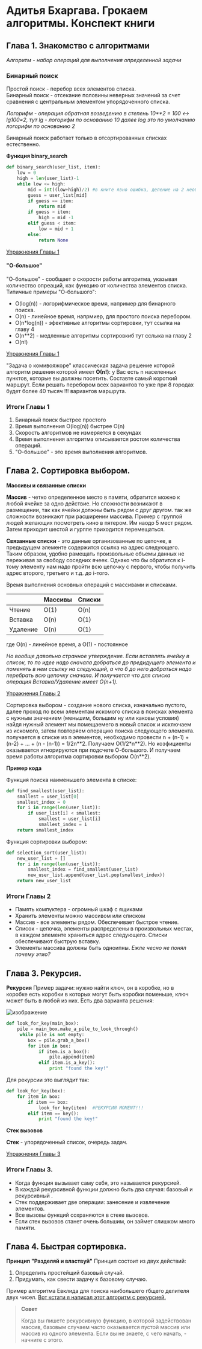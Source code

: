 # Адитья Бхаргава. Грокаем алгоритмы. Конспект книги

## Глава 1. Знакомство с алгоритмами    

_Алгоритм - набор операций для выполнения определенной задачи_    

### Бинарный поиск

Простой поиск - перебор всех элементов списка.    
Бинарный поиск  - отсекание половины неверных значений за счет сравнения с центральным элементом упорядоченного списка.   

_Логорифм - операция обратная возведению в степень_ 
_10*\*2 = 100 <-> lg100=2, тут lg - логорифм по основанию 10_
_далее log это по умолчанию логорифм по основанию 2_

Бинарный поиск работает только в отсортированных списках естественно.   

**Функция binary_search**
```python   
def binary_search(user_list, item):
    low = 0
    high = len(user_list)-1
    while low <= high:
        mid = int((low+high)/2) #в книге явно ошибка, деление на 2 необходимо
        guess = user_list[mid]
        if guess == item:
            return mid
        if guess > item:
            high = mid -1
        elif guess < item:
            low = mid + 1
        else:
            return None
```
[Упражнения Главы 1](https://github.com/EnnerDA/Grokking-Algorithms.My_Conspect/blob/main/%D0%93%D0%BB%D0%B0%D0%B2%D0%B0_1%20%D1%83%D0%BF%D1%80%D0%B0%D0%B6%D0%BD%D0%B5%D0%BD%D0%B8%D1%8F.md)

#### "О-большое"

"О-большое" - сообщает о скорости работы алгоритма, указывая количество опреаций, как функцию от количества элементов списка.       
Типичные примеры "О-большого": 
* O(log(n)) - логорифмическое время, например для бинарного поиска.
* O(n) - линейное время, напрмиер, для простого поиска перебором.
* O(n*log(n)) - эфективные алгоритмы сортировки, тут ссылка на главу 4
* O(n*\*2) - медленные алгоритмы сортировкиб тут сслыка на главу 2
* O(n!)

[Упражнения Главы 1](https://github.com/EnnerDA/Grokking-Algorithms.My_Conspect/blob/main/%D0%93%D0%BB%D0%B0%D0%B2%D0%B0_1%20%D1%83%D0%BF%D1%80%D0%B0%D0%B6%D0%BD%D0%B5%D0%BD%D0%B8%D1%8F.md)

"Задача о комивояжоре" классическая задача решение которой алгоритм решения которой имеет **О(n!)**: у Вас есть n населенных пунктов, которые вы должны посетить. Составте самый короткий маршрут. Если решать перебором всех вариантов то уже при 8 городах будет более 40 тысяч !!! вариантов маршрута. 

### Итоги Главы 1

  1. Бинарный поиск быстрее простого
  2. Время выполнения O(log(n)) быстрее O(n)
  3. Скорость алгоритмов не измеряется в секундах
  4. Время выполнения алгоритма описывается ростом количества операций.
  5. "О-большое" - это время выполнения алгоритмов. 

## Глава 2. Сортировка выбором.

**Массивы и связанные списки**

  **Массив** - четко определенное место в памяти, обратится можно к любой ячейке за одно действие. Но сложности возникают в размещении, так как ячейки должны быть рядом с друг другом. так же сложности возникают при расширении массива. Пример с группой людей желающих посмотреть кино в пятером. Им наодо 5 мест рядом. Затем приходит шестой и гурппе приходится перемещаться. 

  **Связанные списки** - это данные организованные по цепочке, в предыдущем элементе содержится ссылка на адрес следующего. Таким образом, удобно рамещать произвольные объемы данных не переживая за свободу соседних ячеек. Однако что бы обратится к i-тому элементу нам надо пройти всю цепочку с первого, чтобы получить адрес второго, третьего и т.д. до i-того. 

Время выполнения основных операций с массивами и списками.

|   | Массивы | Списки|
|---|---|---|
|Чтение | O(1) | O(n)|
|Вставка| O(n) | O(1) |
|Удаление| O(n) | O(1) |

где O(n) - линейное время, а O(1) - постоянное 

*Но вообще давольно странное утверждение. Если вставлять ячейку в список, то по идее надо сначала добраться до предидущего элемента и поменять в нем ссылку на следующий, а что б до него добраться надо перебрать всю цепочку сначала. И получается что для списка операция Вставка/Удаление имеет O(n+1).*

[Упражнения Главы 2](https://github.com/EnnerDA/Grokking-Algorithms.My_Conspect/blob/main/%D0%93%D0%BB%D0%B0%D0%B2%D0%B0_2%20%D1%83%D0%BF%D1%80%D0%B0%D0%B6%D0%BD%D0%B5%D0%BD%D0%B8%D1%8F.md)

Сортировка выбором - создание нового списка, изначально пустого, далее проход по всем элементам искомого списка в поисках элемента с нужным значением (меньшим, большим ну или каковы условия) найдя нужный элемент мы помещаемего в новый список и исключаем из искомого, затем повторяем операцию поиска следующего элемента. получается в списке из n элементов, необходимо провести n + (n-1) + (n-2) + ... + (n - (n-1)) = 1/2n\*\*2. Получаем O(1/2\*n\*\*2). Но коэфициенты оказывается игнорируются при подсчете О-большого. И получаем время работы алгоритма сортировки выбором O(n\*\*2).

**Пример кода**

Функция поиска наименьшего элемента в списке:

```python
def find_smallest(user_list):
    smallest = user_list[0]
    smallest_index = 0
    for i in range(len(user_list)):
        if user_list[i] < smallest:
            smallest = user_list[i]
            smallest_index = i
    return smallest_index
```

Функция сортировки выбором:
```python
def selection_sort(user_list):
    new_user_list = []
    for i in range(len(user_list)):
        smallest_index = find_smallest(user_list)
        new_user_list.append(user_list.pop(smallest_index))
    return new_user_list
```
### Итоги Главы 2

* Память компуктера - огромный шкаф с ящиками
* Хранить элементы можно массивом или списком
* Массив - все элементы рядом. Обеспечивает быстрое чтение.
* Список - цепочка, элементы распределены в произвольных местах, в каждом элементе храниться адрес следующего. Списки обеспечивают быструю вставку.
* Элементы массива должны быть одноипны. *Ежле чесно не понял почему этио?*

## Глава 3. Рекурсия.

**Рекурсия**
Пример задачи: нужно найти ключ, он в коробке, но в коробке есть коробки в которых могут быть коробки поменьше, ключ может быть в любой из них. Есть два варианта решения:

![изображение](https://user-images.githubusercontent.com/116806816/198579537-43db5e30-2ac1-4565-9a79-44f5bb785f76.png)

```python
def look_for_key(main_box): 	
    pile = main_box.make_a_pile_to_look_through() 	
     while pile is not empty: 	
        Ьох = pile.grab_a_box() 	
        for item in Ьох: 	
            if item.is_a_box(): 	
                pile.append(item) 	
            elif item.is_a_key(): 	
                print "found the key!"
```
Для рекурсии это выглядит так:
```python
def look_for_key(bох): 	
    for item in Ьох: 	
        if item == box: 	
            look_for_key(item)	#РЕКУРСИЯ MOMENT!!!
        elif item == key(): 	
            print "found the key!"
```

**Стек вызовов**

**Стек** - упорядоченный список, очередь задач.

[Упражнения Главы 3](https://github.com/EnnerDA/Grokking-Algorithms.My_Conspect/blob/main/%D0%93%D0%BB%D0%B0%D0%B2%D0%B0%203%20%D0%A3%D0%BF%D1%80%D0%B0%D0%B6%D0%BD%D0%B5%D0%BD%D0%B8%D1%8F.md)

### Итоги Главы 3.

* Когда функция вызывает саму себя, это называется рекурсией.
* В каждой рекурсивной функции должно быть два случая: базовый и рекурсивный .
* Стек поддерживает две операции: занесение и извлечение элементов.
* Все вызовы функций сохраняются в стеке вызовов.
* Если стек вызовов станет очень большим, он займет слишком много памяти.

## Глава 4. Быстрая сортировка.

**Принцип "Разделяй и властвуй"**
Принцип состоит из двух действий:
1. Определить простейщий базовый случай.
2. Придумать, как свести задачу к базовому случаю. 

Пример алгоритма Евклида для поиска наибольшего гбщего делителя двух чисел. [Вот кстати я написал этот алгоритм с рекурсией.](https://github.com/EnnerDA/Grokking-Algorithms.My_Conspect/blob/main/evklid_it.py)

>**Совет**
>
>Когда вы пишете рекурсивную функцию, в которой задействован массив, базовым случаем часто оказывается пустой массив или массив из одного элемента. Если вы не знаете, с чего начать, - начните с этого.



